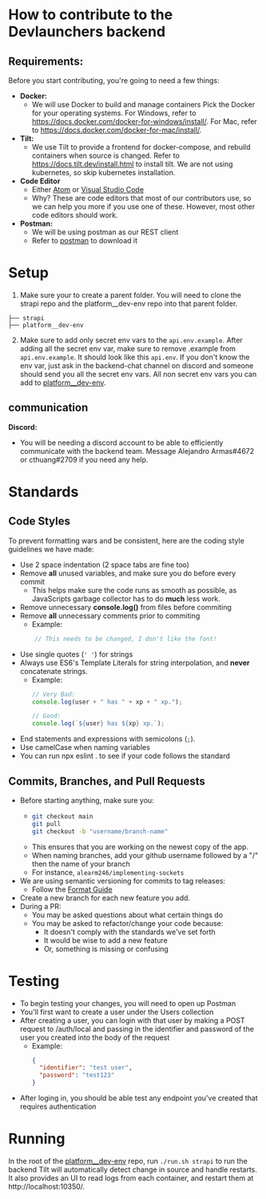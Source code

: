 # How to contribute to the Devlaunchers backend

## Requirements:
Before you start contributing, you're going to need a few things:
- **Docker:**
    - We will use Docker to build and manage containers
      Pick the Docker for your operating systems.
      For Windows, refer to https://docs.docker.com/docker-for-windows/install/.
      For Mac, refer to https://docs.docker.com/docker-for-mac/install/.
- **Tilt:**
    - We use Tilt to provide a frontend for docker-compose, and rebuild containers when source is changed.
      Refer to https://docs.tilt.dev/install.html to install tilt.
      We are not using kubernetes, so skip kubernetes installation.
- **Code Editor**
    - Either [Atom](https://atom.io/) or [Visual Studio Code](https://code.visualstudio.com/)
    - Why? These are code editors that most of our contributors use, so we can help you more
      if you use one of these. However, most other code editors should work.
- **Postman:**
    - We will be using postman as our REST client
    - Refer to [postman](https://www.postman.com/downloads/) to download it

# Setup

1. Make sure your to create a parent folder. You will need to clone the strapi repo and the
platform__dev-env repo into that parent folder.
```
├── strapi
├── platform__dev-env
```

2. Make sure to add only secret env vars to the `api.env.example`. After adding all the secret env var,
make sure to remove .example from `api.env.example`. It should look like this `api.env`.
If you don't know the env var, just ask in the backend-chat channel on discord and someone
should send you all the secret env vars. All non secret env vars you can add to [platform__dev-env]( https://github.com/dev-launchers/platform__dev-env/blob/main/docker-compose-strapi.yaml#L5.).

## communication
**Discord:**
  - You will be needing a discord account to be able to efficiently
    communicate with the backend team. Message Alejandro Armas#4672 or cthuang#2709
    if you need any help.

# Standards

## Code Styles
To prevent formatting wars and be consistent, here are the coding style guidelines we have made:
- Use 2 space indentation (2 space tabs are fine too)
- Remove **all** unused variables, and make sure you do before every commit
    - This helps make sure the code runs as smooth as possible, as JavaScripts garbage collector has to do **much** less work.
- Remove unnecessary **console.log()** from files before commiting
- Remove **all** unnecessary comments prior to commiting
    - Example:
    ```js
        // This needs to be changed, I don't like the font!
    ```
- Use single quotes (`' '`) for strings
- Always use ES6's Template Literals for string interpolation, and **never** concatenate strings.
    - Example:
      ```js
      // Very Bad:
      console.log(user + " has " + xp + " xp.");

      // Good:
      console.log(`${user} has ${xp} xp.`);
      ```
- End statements and expressions with semicolons (`;`).
- Use camelCase when naming variables
- You can run npx eslint . to see if your code follows the standard

## Commits, Branches, and Pull Requests
- Before starting anything, make sure you:
    - ```bash
      git checkout main
      git pull
      git checkout -b "username/branch-name"
      ```
    - This ensures that you are working on the newest copy of the app.
    - When naming branches, add your github username followed by a "/" then the name of your branch
    - For instance, `alearm246/implementing-sockets`
- We are using semantic versioning for commits to tag releases:
    - Follow the [Format Guide](https://github.com/semantic-release/semantic-release#commit-message-format)
- Create a new branch for each new feature you add.
- During a PR:
    - You may be asked questions about what certain things do
    - You may be asked to refactor/change your code because:
        - It doesn't comply with the standards we've set forth
        - It would be wise to add a new feature
        - Or, something is missing or confusing

# Testing
- To begin testing your changes, you will need to open up Postman
- You'll first want to create a user under the Users collection
- After creating a user, you can login with that user by making a
  POST request to /auth/local and passing in the identifier and password
  of the user you created into the body of the request
  - Example:
    ```json
    {
      "identifier": "test user",
      "password": "test123"
    }
    ```
- After loging in, you should be able test any endpoint you've created that requires authentication


# Running
In the root of the [platform__dev-env](https://github.com/dev-launchers/platform__dev-env) repo, run `./run.sh strapi` to run the backend
Tilt will automatically detect change in source and handle restarts.
It also provides an UI to read logs from each container, and restart them at http://localhost:10350/.
